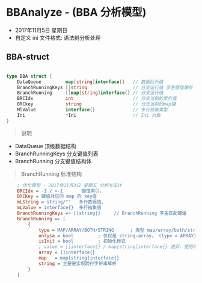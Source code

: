 # BBAnalyze - (BBA 分析模型)
- 2017年11月5日 星期日
- 自定义 ini 文件格式: 语法树分析处理


## BBA-struct
```go

type BBA struct {
	DataQueue         map[string]interface{}   // 数据队列值
	BranchRunningKeys []string                 // 分支运行值 孪生键值缓存
	BranchRunning     []map[string]interface{} // 分支运行值
	BRCIdx            int                      // 分支当前的索引值
	BRCkey            string                   // 分支当前的map键
	MlValue           interface{}              // 多行抽象类型
	Ini               *Ini                     // Ini 对象
}

```

> 说明
- DataQueue 顶级数据结构
- BranchRunningKeys 分支键值列表
- BranchRunning 分支键值结构体

> BranchRunning 标准结构
```ini
    ; 优化模型 - 2017年11月3日 星期五 分析与设计
    BRCIdx = -1 / >-1       键值索引，
    BRCKey = 键值对应的 map 的 key值
    mLString = string/""   多行数组值，
    mLValue = interface{}  多行抽象值
    BranchRunningKeys => []string{}     // BranchRunning 孪生匹配键值     默认： JC__SCOPE   虚拟键值，用于(无键值的)跨行数组
    BranchRunning => [
        {
            type = MAP/ARRAY/BOTH/STRING      ; 类型 map/array/both/string
            onlysa = bool         ; 仅仅是 string-array， (type = ARRAY)
            isInit = bool         ; 初始化标记
            ; value = []interface{} / map[string]interface{} 遗弃，使用两者共同代替
            array = []interface{}
            map   = map[string]interface{}
            string = 主要是实现跨行字符串解析
        }
    ]
```
